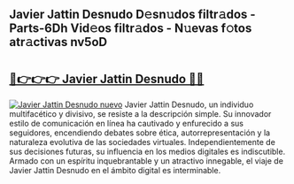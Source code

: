 ## Javier Jattin Desnudo D𝚎sn𝚞dos filtr𝚊dos - Parts-6Dh Vid𝚎os filtr𝚊dos - N𝚞evas f𝚘tos atr𝚊ctivas nv5oD

# <h2><a href="http://mb47v0n.tromn.icu/?c=Javier+Jattin+Desnudo">🔗👉👉👉 Javier Jattin Desnudo 🔗🔗</a></h2>

[![Javier Jattin Desnudo nuevo](https://i.imgur.com/pEAQMta.gif)](http://mb47v0n.tromn.icu/?c=Javier+Jattin+Desnudo)
Javier Jattin Desnudo, un individuo multifacético y divisivo, se resiste a la descripción simple. Su innovador estilo de comunicación en línea ha cautivado y enfurecido a sus seguidores, encendiendo debates sobre ética, autorrepresentación y la naturaleza evolutiva de las sociedades virtuales. Independientemente de sus decisiones futuras, su influencia en los medios digitales es indiscutible. Armado con un espíritu inquebrantable y un atractivo innegable, el viaje de Javier Jattin Desnudo en el ámbito digital es interminable.
